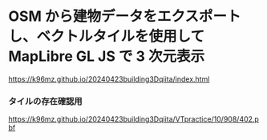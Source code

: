 # OSM から建物データをエクスポートし、ベクトルタイルを使用して MapLibre GL JS で 3 次元表示

https://k96mz.github.io/20240423building3Dqiita/index.html

### タイルの存在確認用

https://k96mz.github.io/20240423building3Dqiita/VTpractice/10/908/402.pbf
